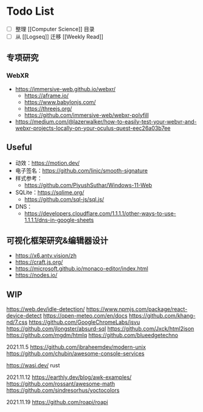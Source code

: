 # Todo List

+ [ ] 整理 [[Computer Science]] 目录
+ [ ] 从 [[Logseq]] 迁移 [[Weekly Read]]

## 专项研究

### WebXR

+ https://immersive-web.github.io/webxr/
    + https://aframe.io/
    + https://www.babylonjs.com/
    + https://threejs.org/
    + https://github.com/immersive-web/webxr-polyfill
+ https://medium.com/@lazerwalker/how-to-easily-test-your-webvr-and-webxr-projects-locally-on-your-oculus-quest-eec26a03b7ee

## Useful

+ 动效：https://motion.dev/
+ 电子签名：https://github.com/linjc/smooth-signature
+ 样式参考：
    + https://github.com/PiyushSuthar/Windows-11-Web
+ SQLite：https://sqlime.org/
    + https://github.com/sql-js/sql.js/
+ DNS：
    + https://developers.cloudflare.com/1.1.1.1/other-ways-to-use-1.1.1.1/dns-in-google-sheets

## 可视化框架研究&编辑器设计

+ https://x6.antv.vision/zh
+ https://craft.js.org/
+ https://microsoft.github.io/monaco-editor/index.html
+ https://nodes.io/

## WIP

https://web.dev/idle-detection/
https://www.npmjs.com/package/react-device-detect
https://open-meteo.com/en/docs
https://github.com/khang-nd/7.css
https://github.com/GoogleChromeLabs/jsvu
https://github.com/jlongster/absurd-sql
https://github.com/Jxck/html2json
https://github.com/mgdm/htmlq
https://github.com/blueedgetechno

2021.11.5
https://github.com/ibraheemdev/modern-unix
https://github.com/chubin/awesome-console-services

https://wasi.dev/
rust

2021.11.12
https://earthly.dev/blog/awk-examples/
https://github.com/rossant/awesome-math
https://github.com/sindresorhus/yoctocolors

2021.11.19
https://github.com/roapi/roapi
